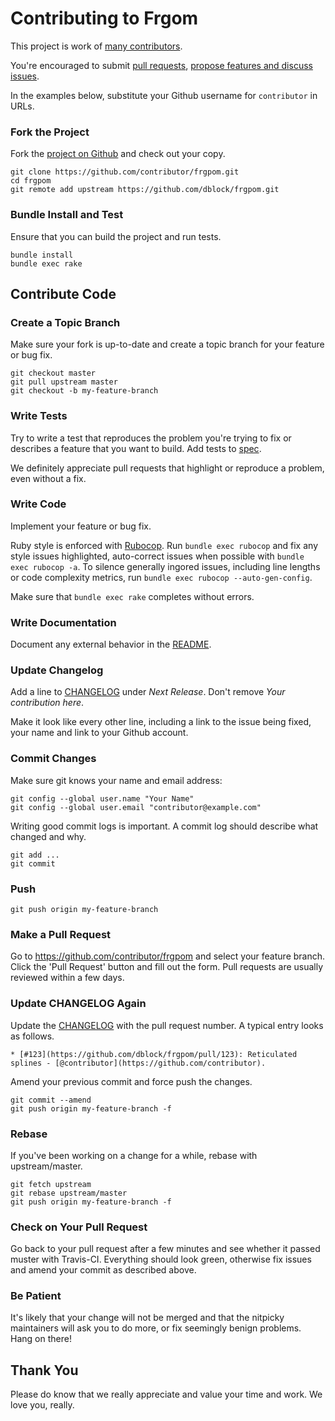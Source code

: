 # Contributing to Frgom

This project is work of [many contributors](https://github.com/dblock/frgpom/graphs/contributors).

You're encouraged to submit [pull requests](https://github.com/dblock/frgpom/pulls), [propose features and discuss issues](https://github.com/dblock/frgpom/issues).

In the examples below, substitute your Github username for `contributor` in URLs.

### Fork the Project

Fork the [project on Github](https://github.com/dblock/frgpom) and check out your copy.

```
git clone https://github.com/contributor/frgpom.git
cd frgpom
git remote add upstream https://github.com/dblock/frgpom.git
```

### Bundle Install and Test

Ensure that you can build the project and run tests.

```
bundle install
bundle exec rake
```

## Contribute Code

### Create a Topic Branch

Make sure your fork is up-to-date and create a topic branch for your feature or bug fix.

```
git checkout master
git pull upstream master
git checkout -b my-feature-branch
```

### Write Tests

Try to write a test that reproduces the problem you're trying to fix or describes a feature that you want to build. Add tests to [spec](spec).

We definitely appreciate pull requests that highlight or reproduce a problem, even without a fix.

### Write Code

Implement your feature or bug fix.

Ruby style is enforced with [Rubocop](https://github.com/bbatsov/rubocop). Run `bundle exec rubocop` and fix any style issues highlighted, auto-correct issues when possible with `bundle exec rubocop -a`. To silence generally ingored issues, including line lengths or code complexity metrics, run `bundle exec rubocop --auto-gen-config`.

Make sure that `bundle exec rake` completes without errors.

### Write Documentation

Document any external behavior in the [README](README.md).

### Update Changelog

Add a line to [CHANGELOG](CHANGELOG.md) under *Next Release*. Don't remove *Your contribution here*.

Make it look like every other line, including a link to the issue being fixed, your name and link to your Github account.

### Commit Changes

Make sure git knows your name and email address:

```
git config --global user.name "Your Name"
git config --global user.email "contributor@example.com"
```

Writing good commit logs is important. A commit log should describe what changed and why.

```
git add ...
git commit
```

### Push

```
git push origin my-feature-branch
```

### Make a Pull Request

Go to https://github.com/contributor/frgpom and select your feature branch. Click the 'Pull Request' button and fill out the form. Pull requests are usually reviewed within a few days.

### Update CHANGELOG Again

Update the [CHANGELOG](CHANGELOG.md) with the pull request number. A typical entry looks as follows.

```
* [#123](https://github.com/dblock/frgpom/pull/123): Reticulated splines - [@contributor](https://github.com/contributor).
```

Amend your previous commit and force push the changes.

```
git commit --amend
git push origin my-feature-branch -f
```

### Rebase

If you've been working on a change for a while, rebase with upstream/master.

```
git fetch upstream
git rebase upstream/master
git push origin my-feature-branch -f
```

### Check on Your Pull Request

Go back to your pull request after a few minutes and see whether it passed muster with Travis-CI. Everything should look green, otherwise fix issues and amend your commit as described above.

### Be Patient

It's likely that your change will not be merged and that the nitpicky maintainers will ask you to do more, or fix seemingly benign problems. Hang on there!

## Thank You

Please do know that we really appreciate and value your time and work. We love you, really.
